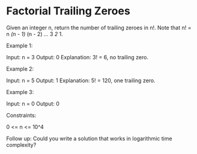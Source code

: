 # Factorial Trailing Zeroes

Given an integer n, return the number of trailing zeroes in n!.
Note that n! = n *(n - 1)* (n - 2) *...* 3 *2* 1.

Example 1:

Input: n = 3
Output: 0
Explanation: 3! = 6, no trailing zero.

Example 2:

Input: n = 5
Output: 1
Explanation: 5! = 120, one trailing zero.

Example 3:

Input: n = 0
Output: 0

Constraints:

0 <= n <= 10^4

Follow up: Could you write a solution that works in logarithmic time complexity?
